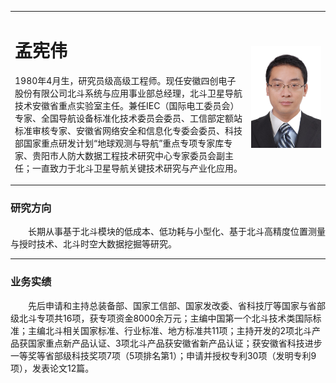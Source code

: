 <p>
<table border="0">
  <tr> 
    <td width="75%">
      <h1>孟宪伟</h1>
      <p>1980年4月生，研究员级高级工程师。现任安徽四创电子股份有限公司北斗系统与应用事业部总经理，北斗卫星导航技术安徽省重点实验室主任。兼任IEC（国际电工委员会）专家、全国导航设备标准化技术委员会委员、工信部定额站标准审核专家、安徽省网络安全和信息化专委会委员、科技部国家重点研发计划“地球观测与导航”重点专项专家库专家、贵阳市人防大数据工程技术研究中心专家委员会副主任；一直致力于北斗卫星导航关键技术研究与产业化应用。</p>
    </td>
    <td width="25%">
      <img src="https://raw.githubusercontent.com/mengxw-git/mengxw/master/mengxianwei.png" width="100%">     
    </td>
  </tr>
</table>
</p> 

### 研究方向
&ensp;&ensp;&ensp;&ensp;长期从事基于北斗模块的低成本、低功耗与小型化、基于北斗高精度位置测量与授时技术、北斗时空大数据挖掘等研究。


------------------------------------------
### 业务实绩

&ensp;&ensp;&ensp;&ensp;先后申请和主持总装备部、国家工信部、国家发改委、省科技厅等国家与省部级北斗专项共16项，获专项资金8000余万元；主编中国第一个北斗技术类国际标准；主编北斗相关国家标准、行业标准、地方标准共11项；主持开发的2项北斗产品获国家重点新产品认证、3项北斗产品获安徽省新产品认证；获安徽省科技进步一等奖等省部级科技奖项7项（5项排名第1）；申请并授权专利30项（发明专利9项），发表论文12篇。
